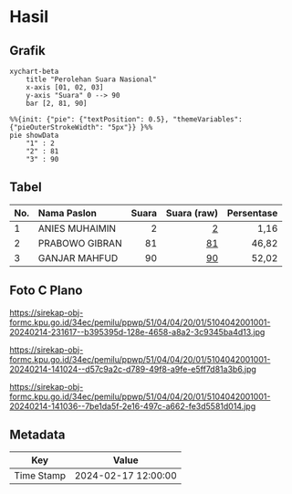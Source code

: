 # Hasil

## Grafik

```mermaid
xychart-beta
    title "Perolehan Suara Nasional"
    x-axis [01, 02, 03]
    y-axis "Suara" 0 --> 90
    bar [2, 81, 90]
```

```mermaid
%%{init: {"pie": {"textPosition": 0.5}, "themeVariables": {"pieOuterStrokeWidth": "5px"}} }%%
pie showData
    "1" : 2
    "2" : 81
    "3" : 90
```

## Tabel

| No. | Nama Paslon    | Suara | Suara (raw) | Persentase |
|:--- |:-------------- | -----:| -----------:| ----------:|
| 1   | ANIES MUHAIMIN | 2     | [2][p-1]    | 1,16       |
| 2   | PRABOWO GIBRAN | 81    | [81][p-2]   | 46,82      |
| 3   | GANJAR MAHFUD  | 90    | [90][p-3]   | 52,02      |


[p-1]: https://github.com/gigit-pemilu/pemilu-2024/blob/main/pilpres/hitung-suara/sub/51-bali/sub/04-gianyar/sub/04-tampaksiring/sub/2001-pejeng/sub/001-tps/sub/paslon-1.txt
[p-2]: https://github.com/gigit-pemilu/pemilu-2024/blob/main/pilpres/hitung-suara/sub/51-bali/sub/04-gianyar/sub/04-tampaksiring/sub/2001-pejeng/sub/001-tps/sub/paslon-2.txt
[p-3]: https://github.com/gigit-pemilu/pemilu-2024/blob/main/pilpres/hitung-suara/sub/51-bali/sub/04-gianyar/sub/04-tampaksiring/sub/2001-pejeng/sub/001-tps/sub/paslon-3.txt

## Foto C Plano

https://sirekap-obj-formc.kpu.go.id/34ec/pemilu/ppwp/51/04/04/20/01/5104042001001-20240214-231617--b395395d-128e-4658-a8a2-3c9345ba4d13.jpg

https://sirekap-obj-formc.kpu.go.id/34ec/pemilu/ppwp/51/04/04/20/01/5104042001001-20240214-141024--d57c9a2c-d789-49f8-a9fe-e5ff7d81a3b6.jpg

https://sirekap-obj-formc.kpu.go.id/34ec/pemilu/ppwp/51/04/04/20/01/5104042001001-20240214-141036--7be1da5f-2e16-497c-a662-fe3d5581d014.jpg


## Metadata

| Key        | Value               |
| ---------- | ------------------- |
| Time Stamp | 2024-02-17 12:00:00 |



